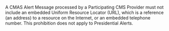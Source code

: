A CMAS Alert Message processed by a Participating CMS Provider must not include an embedded Uniform Resource Locator (URL), which is a reference (an address) to a resource on the Internet, or an embedded telephone number. This prohibition does not apply to Presidential Alerts.

